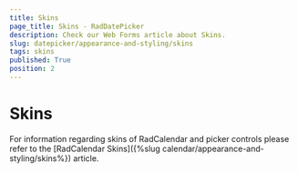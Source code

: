```yaml
---
title: Skins
page_title: Skins - RadDatePicker
description: Check our Web Forms article about Skins.
slug: datepicker/appearance-and-styling/skins
tags: skins
published: True
position: 2
---
```


# Skins


For information regarding skins of RadCalendar and picker controls please refer to the [RadCalendar Skins]({%slug calendar/appearance-and-styling/skins%}) article.


